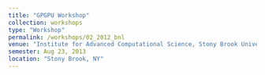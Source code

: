 ```yaml
---
title: "GPGPU Workshop"
collection: workshops
type: "Workshop"
permalink: /workshops/02_2012_bnl
venue: "Institute for Advanced Computational Science, Stony Brook University"
semester: Aug 23, 2013
location: "Stony Brook, NY"
---
```


